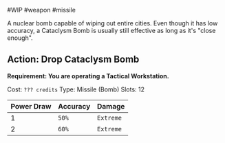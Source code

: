#WIP #weapon #missile

A nuclear bomb capable of wiping out entire cities. Even though it has low accuracy, a Cataclysm Bomb is usually still effective as long as it's "close enough".

## Action: Drop Cataclysm Bomb

**Requirement: You are operating a Tactical Workstation.**

Cost: `??? credits`
Type: Missile (Bomb)
Slots: 12

| Power Draw | Accuracy | Damage |
| -----------|----------|--------|
| 1 | `50%` | `Extreme` |
| 2 | `60%` | `Extreme` |